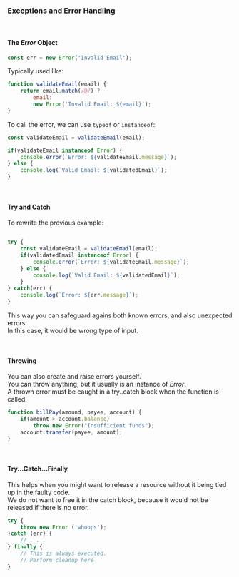 

### Exceptions and Error Handling

&nbsp;

#### The _Error_ Object

```js
const err = new Error('Invalid Email');
```
Typically used like:

```js
function validateEmail(email) {
	return email.match(/@/) ?
		email:
		new Error('Invalid Email: ${email}');
}
```
To call the error, we can use `typeof` or `instanceof`:

```js
const validateEmail = validateEmail(email);

if(validateEmail instanceof Error) {
	console.error(`Error: ${validateEmail.message}`);
} else {
	console.log(`Valid Email: ${validatedEmail}`);
}
```

&nbsp;

#### Try and Catch

To rewrite the previous example:

```js

try {
	const validateEmail = validateEmail(email);
	if(validatedEmail instanceof Error) {
		console.error(`Error: ${validateEmail.message}`);
	} else {
		console.log(`Valid Email: ${validatedEmail}`);
	}
} catch(err) {
	console.log(`Error: ${err.message}`);
}
```
This way you can safeguard agains both known errors, and also unexpected errors.    
In this case, it would be wrong type of input.

&nbsp;

#### Throwing 

You can also create and raise errors yourself.   
You can throw anything, but it usually is an instance of _Error_.      
A thrown error must be caught in a try..catch block when the function is called.

```js
function billPay(amound, payee, account) {
	if(amount > account.balance)
		throw new Error("Insufficient funds");
	account.transfer(payee, amount);
}
```

&nbsp;

#### Try...Catch...Finally


This helps when you might want to release a resource without it being tied up in the faulty code.   
We do not want to free it in the catch block, because it would not be released if there is no error.   

```js
try {
	throw new Error ('whoops');
}catch (err) {
	// . . .
} finally {
	// This is always executed.
	// Perform cleanup here
}
```




